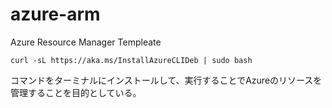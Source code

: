 # azure-arm
Azure Resource Manager Templeate

```
curl -sL https://aka.ms/InstallAzureCLIDeb | sudo bash
```

コマンドをターミナルにインストールして、実行することでAzureのリソースを管理することを目的としている。
